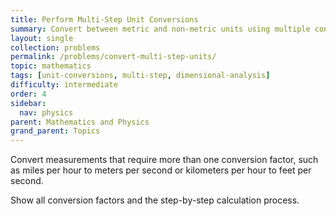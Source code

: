 ```yaml
---
title: Perform Multi-Step Unit Conversions
summary: Convert between metric and non-metric units using multiple conversion steps.
layout: single
collection: problems
permalink: /problems/convert-multi-step-units/
topic: mathematics
tags: [unit-conversions, multi-step, dimensional-analysis]
difficulty: intermediate
order: 4
sidebar:
  nav: physics
parent: Mathematics and Physics
grand_parent: Topics
---
```

Convert measurements that require more than one conversion factor, such as miles per hour to meters per second or kilometers per hour to feet per second.

Show all conversion factors and the step-by-step calculation process.